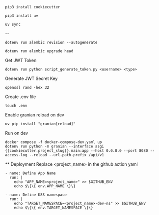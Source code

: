 ```
pip3 install cookiecutter
```
```
pip3 install uv
```
```
uv sync
```
--
```
dotenv run alembic revision --autogenerate
```
```
dotenv run alembic upgrade head
```

Get JWT Token
```
dotenv run python script_generate_token.py <username> <type>
```

Generate JWT Secret Key
```
openssl rand -hex 32
```

Create .env file
```
touch .env
```

Enable granian reload on dev
```
uv pip install "granian[reload]"
```

Run on dev
```
docker compose -f docker-compose-dev.yaml up
dotenv run python -m granian --interface asgi {{cookiecutter.project_slug}}.main:app --host 0.0.0.0 --port 8080 --access-log --reload --url-path-prefix /api/v1
```

** Deployment
Replace <project_name> in the github action yaml
```
- name: Define App Name
  run: |
    echo "APP_NAME=<project_name>" >> $GITHUB_ENV
    echo $\{\{ env.APP_NAME \}\}

- name: Define K8S namespace
  run: |
    echo "TARGET_NAMESPACE=<project_name>-dev-ns" >> $GITHUB_ENV
    echo $\{\{ env.TARGET_NAMESPACE \}\}
```
